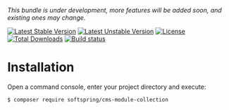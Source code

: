 
*This bundle is under development, more features will be added soon, and existing ones may change.*

[![Latest Stable Version](https://poser.pugx.org/softspring/cms-module-collection/v/stable.svg)](https://packagist.org/packages/softspring/cms-module-collection)
[![Latest Unstable Version](https://poser.pugx.org/softspring/cms-module-collection/v/unstable.svg)](https://packagist.org/packages/softspring/cms-module-collection)
[![License](https://poser.pugx.org/softspring/cms-module-collection/license.svg)](https://packagist.org/packages/softspring/cms-module-collection)
[![Total Downloads](https://poser.pugx.org/softspring/cms-module-collection/downloads)](https://packagist.org/packages/softspring/cms-module-collection)
[![Build status](https://travis-ci.com/softspring/cms-module-collection.svg?branch=master)](https://app.travis-ci.com/github/softspring/cms-module-collection)

# Installation

Open a command console, enter your project directory and execute:

```console
$ composer require softspring/cms-module-collection
```

